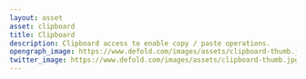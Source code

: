 ```yaml
---
layout: asset
asset: clipboard
title: Clipboard
description: Clipboard access to enable copy / paste operations.
opengraph_image: https://www.defold.com/images/assets/clipboard-thumb.jpg
twitter_image: https://www.defold.com/images/assets/clipboard-thumb.jpg
---
```

